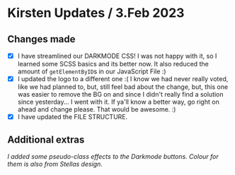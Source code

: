 # Kirsten Updates / 3.Feb 2023

## Changes made

- [x] I have streamlined our DARKMODE CSS! I was not happy with it, so I learned
      some SCSS basics and its better now. It also reduced the amount of
      `getElementByID`s in our JavaScript File :)
- [x] I updated the logo to a different one :( I know we had never really voted,
      like we had planned to, but, still feel bad about the change, but, this
      one was easier to remove the BG on and since I didn't really find a
      solution since yesterday... I went with it. If ya'll know a better way, go
      right on ahead and change please. That would be awesome. :)
- [x] I have updated the FILE STRUCTURE.

## Additional extras

_I added some pseudo-class effects to the Darkmode buttons. Colour for them is
also from Stellas design._
